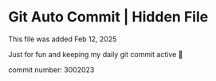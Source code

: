 # Git Auto Commit | Hidden File

This file was added Feb 12, 2025

Just for fun and keeping my daily git commit active 🤪

commit number: 3002023
